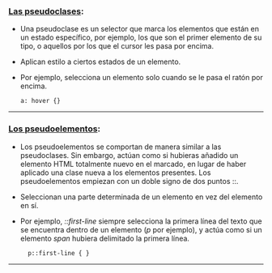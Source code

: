 ### [Las pseudoclases](https://developer.mozilla.org/es/docs/Learn/CSS/Building_blocks/Selectors/Pseudo-classes_and_pseudo-elements#las_pseudoclases):

- Una pseudoclase es un selector que marca los elementos que están en un estado específico, por ejemplo, los que son el primer elemento de su tipo, o aquellos por los que el cursor les pasa por encima.
- Aplican estilo a ciertos estados de un elemento.
- Por ejemplo, selecciona un elemento solo cuando se le pasa el ratón por encima.

      a: hover {}

---

### [Los pseudoelementos](https://developer.mozilla.org/es/docs/Learn/CSS/Building_blocks/Selectors/Pseudo-classes_and_pseudo-elements#pseudoelementos):

- Los pseudoelementos se comportan de manera similar a las pseudoclases. Sin embargo, actúan como si hubieras añadido un elemento HTML totalmente nuevo en el marcado, en lugar de haber aplicado una clase nueva a los elementos presentes. Los pseudoelementos empiezan con un doble signo de dos puntos ::.
- Seleccionan una parte determinada de un elemento en vez del elemento en sí.
- Por ejemplo, _::first-line_ siempre selecciona la primera línea del texto que se encuentra dentro de un elemento (_p_ por ejemplo), y actúa como si un elemento _span_ hubiera delimitado la primera línea.

        p::first-line { }

---
